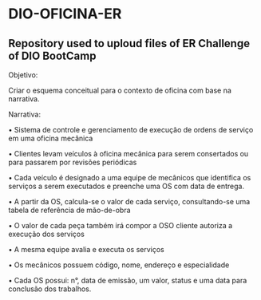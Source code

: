 # DIO-OFICINA-ER
Repository used to uploud files of ER Challenge of DIO BootCamp
-------------
Objetivo:

Criar o esquema conceitual para o contexto de oficina com base na narrativa.

Narrativa:

•	Sistema de controle e gerenciamento de execução de ordens de serviço em uma oficina mecânica

•	Clientes levam veículos à oficina mecânica para serem consertados ou para passarem por revisões  periódicas

•	Cada veículo é designado a uma equipe de mecânicos que identifica os serviços a serem executados e preenche uma OS com data de entrega.

•	A partir da OS, calcula-se o valor de cada serviço, consultando-se uma tabela de referência de mão-de-obra

•	O valor de cada peça também irá compor a OSO cliente autoriza a execução dos serviços

•	A mesma equipe avalia e executa os serviços

•	Os mecânicos possuem código, nome, endereço e especialidade

•	Cada OS possui: n°, data de emissão, um valor, status e uma data para conclusão dos trabalhos.
